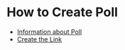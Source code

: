 # How to Create Poll
- [Information about Poll](https://gh-polls.com/)</br>
- [Create the Link](https://app.gh-polls.com/)
<p><a href="https://api.gh-polls.com/poll/01G18XB00EW7HTDVH6BY22710D/Option%20A/vote"><img src="https://api.gh-polls.com/poll/01G18XB00EW7HTDVH6BY22710D/Option%20A" alt=""></a></br>
<a href="https://api.gh-polls.com/poll/01G18XB00EW7HTDVH6BY22710D/Option%20B/vote"><img src="https://api.gh-polls.com/poll/01G18XB00EW7HTDVH6BY22710D/Option%20B" alt=""></a></p>
